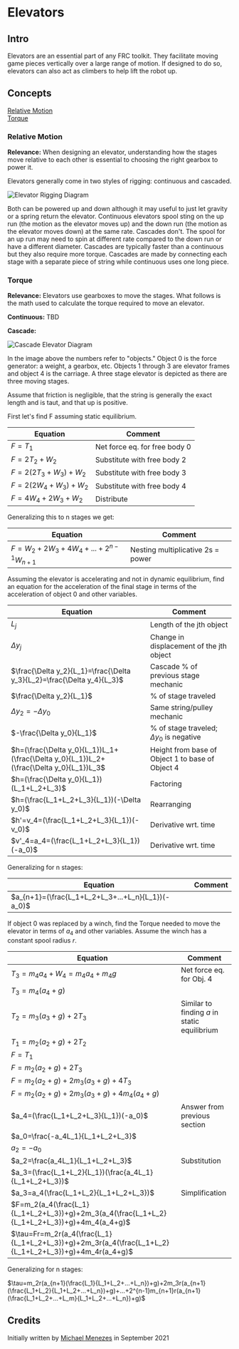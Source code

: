 # Elevators

## Intro

Elevators are an essential part of any FRC toolkit. They facilitate moving game pieces vertically over a large range of motion. If designed to do so, elevators can also act as climbers to help lift the robot up.


## Concepts

[Relative Motion](#relative-motion)\
[Torque](#torque)

### Relative Motion

**Relevance:** When designing an elevator, understanding how the stages move relative to each other is essential to choosing the right gearbox to power it.

Elevators generally come in two styles of rigging: continuous and cascaded.

![Elevator Rigging Diagram](/static/imgs/CAD/ElevatorRiggingDiagram.jpg)

Both can be powered up and down although it may useful to just let gravity or a spring return the elevator. Continuous elevators spool sting on the up run (the motion as the elevator moves up) and the down run (the motion as the elevator moves down) at the same rate. Cascades don't. The spool for an up run may need to spin at different rate compared to the down run or have a different diameter. Cascades are typically faster than a continuous but they also require more torque. Cascades are made by connecting each stage with a separate piece of string while continuous uses one long piece.

### Torque

**Relevance:** Elevators use gearboxes to move the stages. What follows is the math used to calculate the torque required to move an elevator.

**Continuous:** TBD

**Cascade:**

![Cascade Elevator Diagram](/static/imgs/CAD/CascadeElevatorDiagram.png)

In the image above the numbers refer to "objects." Object 0 is the force generator: a weight, a gearbox, etc. Objects 1 through 3 are elevator frames and object 4 is the carriage. A three stage elevator is depicted as there are three moving stages.

Assume that friction is negligible, that the string is generally the exact length and is taut, and that up is positive.

First let's find F assuming static equilibrium.

| Equation | Comment |
| ----------- | ----------- |
| $F=T_1$ | Net force eq. for free body 0 |
| $F=2T_2+W_2$ | Substitute with free body 2 |
| $F=2(2T_3+W_3)+W_2$ | Substitute with free body 3 |
| $F=2(2W_4+W_3)+W_2$ | Substitute with free body 4 |
| $F=4W_4+2W_3+W_2$ | Distribute |

Generalizing this to n stages we get:

| Equation                             | Comment                           |
| ------------------------------------ | --------------------------------- |
| $F=W_2+2W_3+4W_4+...+2^{n-1}W_{n+1}$ | Nesting multiplicative 2s = power |

Assuming the elevator is accelerating and not in dynamic equilibrium, find an equation for the acceleration of the final stage in terms of the acceleration of object 0 and other variables.

| Equation | Comment |
| ----------- | ----------- |
| $L_j$ | Length of the jth object |
| $\Delta y_j$ | Change in displacement of the jth object |
| $\frac{\Delta y_2}{L_1}=\frac{\Delta y_3}{L_2}=\frac{\Delta y_4}{L_3}$ | Cascade % of previous stage mechanic |
| $\frac{\Delta y_2}{L_1}$ | % of stage traveled |
| $\Delta y_2 = -\Delta y_0$ | Same string/pulley mechanic |
| $-\frac{\Delta y_0}{L_1}$ | % of stage traveled; $\Delta y_0$ is negative |
| $h=(\frac{\Delta y_0}{L_1})L_1+(\frac{\Delta y_0}{L_1})L_2+(\frac{\Delta y_0}{L_1})L_3$ | Height from base of Object 1 to base of Object 4 |
| $h=(\frac{\Delta y_0}{L_1})(L_1+L_2+L_3)$                                               | Factoring                                        |
| $h=(\frac{L_1+L_2+L_3}{L_1})(-\Delta y_0)$                                              | Rearranging                                      |
| $h'=v_4=(\frac{L_1+L_2+L_3}{L_1})(-v_0)$                                                | Derivative wrt. time                             |
| $v'_4=a_4=(\frac{L_1+L_2+L_3}{L_1})(-a_0)$                                              | Derivative wrt. time                             |

Generalizing for n stages:

| Equation                                          | Comment |
| ------------------------------------------------- | ------- |
| $a_{n+1}=(\frac{L_1+L_2+L_3+...+L_n}{L_1})(-a_0)$ |         |

If object 0 was replaced by a winch, find the Torque needed to move the elevator in terms of $a_4$ and other variables. Assume the winch has a constant spool radius $r$.

| Equation | Comment |
| ----------- | ----------- |
| $T_3=m_4a_4+W_4=m_4a_4+m_4g$ | Net force eq. for Obj. 4 |
| $T_3=m_4(a_4+g)$ |  |
| $T_2=m_3(a_3+g)+2T_3$ | Similar to finding $a$ in static equilibrium |
| $T_1=m_2(a_2+g)+2T_2$ |  |
| $F=T_1$ |  |
| $F=m_2(a_2+g)+2T_3$ |  |
| $F=m_2(a_2+g)+2m_3(a_3+g)+4T_3$ |  |
| $F=m_2(a_2+g)+2m_3(a_3+g)+4m_4(a_4+g)$ |  |
| $a_4=(\frac{L_1+L_2+L_3}{L_1})(-a_0)$ | Answer from previous section |
| $a_0=\frac{-a_4L_1}{L_1+L_2+L_3}$ |  |
| $a_2=-a_0$ |  |
| $a_2=\frac{a_4L_1}{L_1+L_2+L_3}$ | Substitution |
| $a_3=(\frac{L_1+L_2}{L_1})(\frac{a_4L_1}{L_1+L_2+L_3})$ |  |
| $a_3=a_4(\frac{L_1+L_2}{L_1+L_2+L_3})$ | Simplification |
| $F=m_2(a_4(\frac{L_1}{L_1+L_2+L_3})+g)+2m_3(a_4(\frac{L_1+L_2}{L_1+L_2+L_3})+g)+4m_4(a_4+g)$ |  |
| $\tau=Fr=m_2r(a_4(\frac{L_1}{L_1+L_2+L_3})+g)+2m_3r(a_4(\frac{L_1+L_2}{L_1+L_2+L_3})+g)+4m_4r(a_4+g)$ |  |

Generalizing for n stages:

$\tau=m_2r(a_{n+1}(\frac{L_1}{L_1+L_2+...+L_n})+g)+2m_3r(a_{n+1}(\frac{L_1+L_2}{L_1+L_2+...+L_n})+g)+...+2^{n-1}m_{n+1}r(a_{n+1}(\frac{L_1+L_2+...+L_m}{L_1+L_2+...+L_n})+g)$

## Credits

Initially written by [Michael Menezes](https://github.com/Menezmic21/) in September 2021
